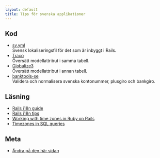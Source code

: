 ```yaml
---
layout: default
title: Tips för svenska applikationer
---
```


## Kod

* [sv.yml](https://github.com/svenfuchs/rails-i18n/blob/master/rails/locale/sv.yml)
  <br>Svensk lokaliseringsfil för det som är inbyggt i Rails.
* [Traco](https://github.com/barsoom/traco)
  <br>Översätt modellattribut i samma tabell.
* [Globalize3](https://github.com/svenfuchs/globalize3)
  <br>Översätt modellattribut i annan tabell.
* [banktools-se](https://github.com/barsoom/banktools-se)
  <br>Validera och normalisera svenska kontonummer, plusgiro och bankgiro.

## Läsning

* [Rails i18n guide](http://guides.rubyonrails.org/i18n.html)
* [Rails i18n tips](http://henrik.nyh.se/2012/07/rails-i18n-tips/)
* [Working with time zones in Ruby on Rails](http://www.elabs.se/blog/36-working-with-time-zones-in-ruby-on-rails)
* [Timezones in SQL queries](http://henrik.nyh.se/2009/03/time-zones-and-multidimensional-grouping-with-active-record-and-mysql/)

## Meta

* [Ändra på den här sidan](https://github.com/rails-se/rails-se.github.com/edit/master/tips.md)
